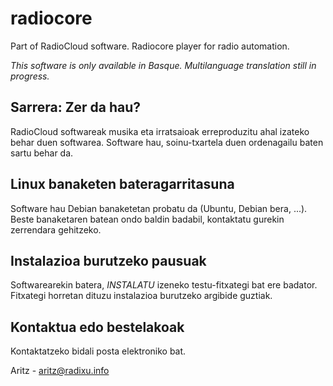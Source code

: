 # radiocore
Part of RadioCloud software. Radiocore player for radio automation.

*This software is only available in Basque. Multilanguage translation still in progress.*

## Sarrera: Zer da hau?
RadioCloud softwareak musika eta irratsaioak erreproduzitu ahal izateko behar duen softwarea. Software hau, soinu-txartela duen ordenagailu baten sartu behar da.

## Linux banaketen bateragarritasuna
Software hau Debian banaketetan probatu da (Ubuntu, Debian bera, ...). Beste banaketaren batean ondo baldin badabil, kontaktatu gurekin zerrendara gehitzeko.

## Instalazioa burutzeko pausuak
Softwarearekin batera, *INSTALATU* izeneko testu-fitxategi bat ere badator. Fitxategi horretan dituzu instalazioa burutzeko argibide guztiak.

## Kontaktua edo bestelakoak
Kontaktatzeko bidali posta elektroniko bat.

Aritz - <aritz@radixu.info>
